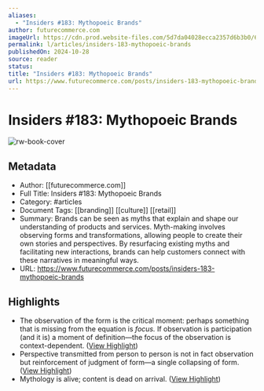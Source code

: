 ```yaml
---
aliases:
  - "Insiders #183: Mythopoeic Brands"
author: futurecommerce.com
imageUrl: https://cdn.prod.website-files.com/5d7da04028ecca2357d6b3b0/67200c0bfa0dc846e34b5f55_insiders183.png
permalink: l/articles/insiders-183-mythopoeic-brands
publishedOn: 2024-10-28
source: reader
status: 
title: "Insiders #183: Mythopoeic Brands"
url: https://www.futurecommerce.com/posts/insiders-183-mythopoeic-brands
---
```

# Insiders #183: Mythopoeic Brands

![rw-book-cover](https://cdn.prod.website-files.com/5d7da04028ecca2357d6b3b0/67200c0bfa0dc846e34b5f55_insiders183.png)

## Metadata

- Author: [[futurecommerce.com]]
- Full Title: Insiders #183: Mythopoeic Brands
- Category: #articles
- Document Tags: [[branding]] [[culture]] [[retail]]
- Summary: Brands can be seen as myths that explain and shape our understanding of products and services. Myth-making involves observing forms and transformations, allowing people to create their own stories and perspectives. By resurfacing existing myths and facilitating new interactions, brands can help customers connect with these narratives in meaningful ways.
- URL: https://www.futurecommerce.com/posts/insiders-183-mythopoeic-brands

## Highlights

- The observation of the form is the critical moment: perhaps something that is missing from the equation is _focus._ If observation is participation (and it is) a moment of definition—the focus of the observation is context-dependent. ([View Highlight](https://read.readwise.io/read/01jc5vsy0cxyzf05m1bdfwwztf))
- Perspective transmitted from person to person is not in fact observation but reinforcement of judgment of form—a single collapsing of form. ([View Highlight](https://read.readwise.io/read/01jc5vvpgq6q4ngy2sy2m8g15z))
- Mythology is alive; content is dead on arrival. ([View Highlight](https://read.readwise.io/read/01jc5vz87q29rq5pynvmab0mqh))
